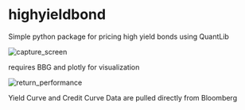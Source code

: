 # highyieldbond

Simple python package for pricing high yield bonds using QuantLib

![capture_screen](https://user-images.githubusercontent.com/26715208/53972539-e0410200-40f6-11e9-894e-463c280e8e78.PNG)

requires BBG and plotly for visualization

![return_performance](https://user-images.githubusercontent.com/26715208/53972341-7fb1c500-40f6-11e9-9bb2-cce001082fdb.png)

Yield Curve and Credit Curve Data are pulled directly from Bloomberg
